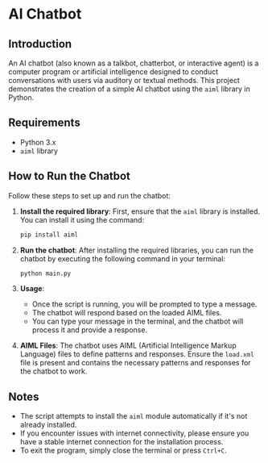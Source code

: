 # AI Chatbot

## Introduction
An AI chatbot (also known as a talkbot, chatterbot, or interactive agent) is a computer program or artificial intelligence designed to conduct conversations with users via auditory or textual methods. This project demonstrates the creation of a simple AI chatbot using the `aiml` library in Python.

## Requirements
- Python 3.x
- `aiml` library

## How to Run the Chatbot
Follow these steps to set up and run the chatbot:

1. **Install the required library**:
   First, ensure that the `aiml` library is installed. You can install it using the command:

   ```bash
   pip install aiml
   ```

2. **Run the chatbot**:
   After installing the required libraries, you can run the chatbot by executing the following command in your terminal:

   ```bash
   python main.py
   ```

3. **Usage**:
   - Once the script is running, you will be prompted to type a message.
   - The chatbot will respond based on the loaded AIML files.
   - You can type your message in the terminal, and the chatbot will process it and provide a response.

4. **AIML Files**:
   The chatbot uses AIML (Artificial Intelligence Markup Language) files to define patterns and responses. Ensure the `load.xml` file is present and contains the necessary patterns and responses for the chatbot to work.

## Notes
- The script attempts to install the `aiml` module automatically if it's not already installed.
- If you encounter issues with internet connectivity, please ensure you have a stable internet connection for the installation process.
- To exit the program, simply close the terminal or press `Ctrl+C`.







